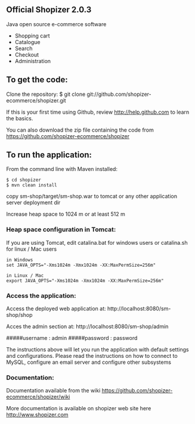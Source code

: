 Official Shopizer 2.0.3
-------------
Java open source e-commerce software

- Shopping cart
- Catalogue
- Search
- Checkout
- Administration


To get the code:
-------------------
Clone the repository:
$ git clone git://github.com/shopizer-ecommerce/shopizer.git

If this is your first time using Github, review http://help.github.com to learn the basics.

You can also download the zip file containing the code from https://github.com/shopizer-ecommerce/shopizer 

To run the application:
-------------------	
From the command line with Maven installed:

	$ cd shopizer
	$ mvn clean install
	


copy sm-shop/target/sm-shop.war to tomcat or any other application server deployment dir

Increase heap space to 1024 m or at least 512 m

### Heap space configuration in Tomcat:


If you are using Tomcat, edit catalina.bat for windows users or catalina.sh for linux / Mac users

	in Windows
	set JAVA_OPTS="-Xms1024m -Xmx1024m -XX:MaxPermSize=256m" 
	
	in Linux / Mac
	export JAVA_OPTS="-Xms1024m -Xmx1024m -XX:MaxPermSize=256m" 


### Access the application:


Access the deployed web application at: http://localhost:8080/sm-shop/shop

Acces the admin section at: http://localhost:8080/sm-shop/admin

#####username : admin
#####password : password

The instructions above will let you run the application with default settings and configurations.
Please read the instructions on how to connect to MySQL, configure an email server and configure other subsystems

### Documentation:

Documentation available from the wiki <https://github.com/shopizer-ecommerce/shopizer/wiki>

More documentation is available on shopizer web site here <http://www.shopizer.com>
